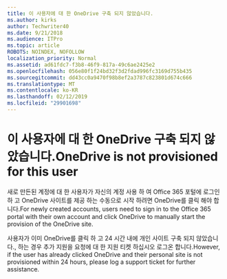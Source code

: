 ```yaml
---
title: 이 사용자에 대 한 OneDrive 구축 되지 않았습니다.
ms.author: kirks
author: Techwriter40
ms.date: 9/21/2018
ms.audience: ITPro
ms.topic: article
ROBOTS: NOINDEX, NOFOLLOW
localization_priority: Normal
ms.assetid: ad61fdc7-f3b8-46f9-817a-49c6ae2425e2
ms.openlocfilehash: 056e80f1f24bd32f3d2fdad996fc3169d755b435
ms.sourcegitcommit: dd43cc0a9470f98b8ef2a3787c823801d674c666
ms.translationtype: MT
ms.contentlocale: ko-KR
ms.lasthandoff: 02/12/2019
ms.locfileid: "29901698"
---
```

# <a name="onedrive-is-not-provisioned-for-this-user"></a><span data-ttu-id="9fc88-102">이 사용자에 대 한 OneDrive 구축 되지 않았습니다.</span><span class="sxs-lookup"><span data-stu-id="9fc88-102">OneDrive is not provisioned for this user</span></span>

<span data-ttu-id="9fc88-103">새로 만든된 계정에 대 한 사용자가 자신의 계정 사용 하 여 Office 365 포털에 로그인 하 고 OneDrive 사이트를 제공 하는 수동으로 시작 하려면 OneDrive를 클릭 해야 합니다.</span><span class="sxs-lookup"><span data-stu-id="9fc88-103">For newly created accounts, users need to sign in to the Office 365 portal with their own account and click OneDrive to manually start the provision of the OneDrive site.</span></span>
  
<span data-ttu-id="9fc88-104">사용자가 이미 OneDrive를 클릭 하 고 24 시간 내에 개인 사이트 구축 되지 않았습니다., 하는 경우 추가 지원을 요청에 대 한 지원 티켓 하십시오 로그온 합니다.</span><span class="sxs-lookup"><span data-stu-id="9fc88-104">However, if the user has already clicked OneDrive and their personal site is not provisioned within 24 hours, please log a support ticket for further assistance.</span></span>
  

